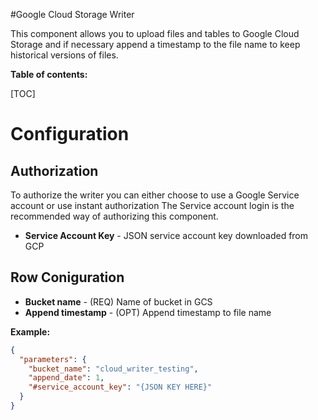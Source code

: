 #Google Cloud Storage Writer

This component allows you to upload files and tables to Google Cloud Storage and if necessary append a timestamp 
to the file name to keep historical versions of files.

**Table of contents:**  
  
[TOC]

# Configuration

## Authorization
To authorize the writer you can either choose to use a Google Service account or use instant authorization
The Service account login is the recommended way of authorizing this component. 

- **Service Account Key** - JSON service account key downloaded from GCP

## Row Coniguration

- **Bucket name** - (REQ) Name of bucket in GCS
- **Append timestamp** - (OPT) Append timestamp to file name

**Example:**

```json
{
  "parameters": {
    "bucket_name": "cloud_writer_testing",
    "append_date": 1,
    "#service_account_key": "{JSON KEY HERE}"
  }
}
```


